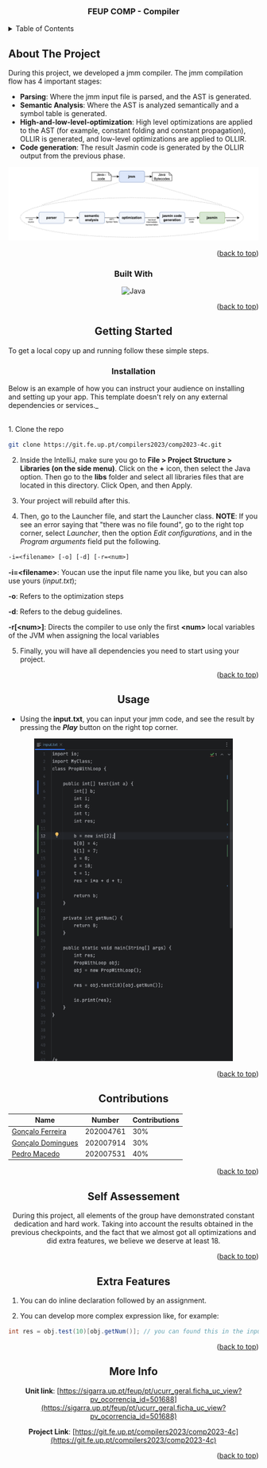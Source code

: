 <a name="readme-top"></a>
<!-- PROJECT LOGO -->
<br />
<div align="center">
  <h3 align="center">FEUP COMP - Compiler</h3>
</div>



<!-- TABLE OF CONTENTS -->
<details>
  <summary>Table of Contents</summary>
  <ol>
    <li>
      <a href="#about-the-project">About The Project</a>
      <ul>
        <li><a href="#built-with">Built With</a></li>
      </ul>
    </li>
    <li>
      <a href="#getting-started">Getting Started</a>
      <ul>
        <li><a href="#installation">Installation</a></li>
      </ul>
    </li>
    <li><a href="#usage">Usage</a></li>
    <li><a href="#contributions">Contributions</a></li>
    <li><a href="#self-assessement">Self Assessement</a></li>
    <li><a href="#extra-features">Extra Features</a></li>
    <li><a href="#more-info">More Info</a></li>
  </ol>
</details>



<!-- ABOUT THE PROJECT -->
## About The Project

During this project, we developed a jmm compiler. The jmm compilation flow has 4 important stages:
* **Parsing**: Where the jmm input file is parsed, and the AST is generated. 
* **Semantic Analysis**: Where the AST is analyzed semantically and a symbol table is generated.
* **High-and-low-level-optimization**: High level optimizations are applied to the AST (for example, constant folding and constant propagation), OLLIR is generated, and low-level optimizations are applied to OLLIR.
* **Code generation**: The result Jasmin code is generated by the OLLIR output from the previous phase.

<div align="center">
    <img src="images/compiler_stages.png " alt="compiler Stages file">
<div/>
<p align="right">(<a href="#readme-top">back to top</a>)</p>



### Built With
<img src="https://img.shields.io/badge/Java-007396?style=for-the-badge&logo=java&logoColor=white" alt="Java">

<p align="right">(<a href="#readme-top">back to top</a>)</p>


<!-- GETTING STARTED -->
## Getting Started
<div align="left">
<p>To get a local copy up and running follow these simple steps.</p>
</div>

### Installation
<div align="left">
<p>Below is an example of how you can instruct your audience on installing and setting up your app. This template doesn't rely on any external dependencies or services._</p>
</div>
<br />

<div align="left">
1. Clone the repo

   ```sh
   git clone https://git.fe.up.pt/compilers2023/comp2023-4c.git
   ```
2. Inside the IntelliJ, make sure you go to **File > Project Structure > Libraries (on the side menu)**. Click on the **+** icon, then select the Java option. Then go to the **libs** folder and select all libraries files that are located in this directory. Click Open, and then Apply.

3. Your project will rebuild after this. 

4. Then, go to the Launcher file, and start the Launcher class. **NOTE**: If you see an error saying that "there was no file found", go to the right top corner, select _Launcher_, then the option _Edit configurations_, and in the _Program arguments_ field put the following. 

```txt
-i=<filename> [-o] [-d] [-r=<num>]
```
**-i=\<filename>**: Youcan use the input file name you like, but you can also use yours (_input.txt_);

**-o**: Refers to the optimization steps

**-d**: Refers to the debug guidelines. 

**-r[\<num>]**: Directs the compiler to use only the first **\<num>** local variables of the JVM when assigning the local variables

5. Finally, you will have all dependencies you need to start using your project.

<p align="right">(<a href="#readme-top">back to top</a>)</p>

</div>

<!-- USAGE EXAMPLES -->
## Usage

<div align="left">

- Using the **input.txt**, you can input your jmm code, and see the result by pressing the **_Play_** button on the right top corner.

</div>

<img src="images/input_txt_file.png " alt="input.txt file" width="400px">

<p></p>

<p align="right">(<a href="#readme-top">back to top</a>)</p>


<!-- CONTRIBUTIONS -->
## Contributions

| Name                                                            | Number      | Contributions
| -------------------------                                       | ----------- | -------------
| [Gonçalo Ferreira](https://github.com/gonzallito)               | 202004761   | 30%
| [Gonçalo Domingues](https://github.com/GoncaloDomingues750)     | 202007914   | 30%
| [Pedro Macedo](https://github.com/pedronunomacedo)              | 202007531   | 40%

<p align="right">(<a href="#readme-top">back to top</a>)</p>

<!-- SELF ASSESSMENT -->
## Self Assessement
During this project, all elements of the group have demonstrated constant dedication and hard work. Taking into account the results obtained in the previous checkpoints, and the fact that we almost got all optimizations and did extra features, we believe we deserve at least 18.

<p align="right">(<a href="#readme-top">back to top</a>)</p>

<!-- EXTRA FEATURES -->
## Extra Features

<div align="left">

1. You can do inline declaration followed by an assignment.

2. You can develop more complex expression like, for example:


```java
int res = obj.test(10)[obj.getNum()]; // you can found this in the input.txt file, inside the project's root directory
```

</div>

<p align="right">(<a href="#readme-top">back to top</a>)</p>

<!-- CONTACT -->
## More Info

**Unit link**: [https://sigarra.up.pt/feup/pt/ucurr_geral.ficha_uc_view?pv_ocorrencia_id=501688](https://sigarra.up.pt/feup/pt/ucurr_geral.ficha_uc_view?pv_ocorrencia_id=501688)

**Project Link**: [https://git.fe.up.pt/compilers2023/comp2023-4c](https://git.fe.up.pt/compilers2023/comp2023-4c)

<p align="right">(<a href="#readme-top">back to top</a>)</p>
